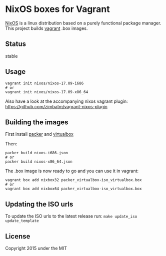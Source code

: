 NixOS boxes for Vagrant
=======================

[NixOS](http://nixos.org) is a linux distribution based on a purely functional
package manager. This project builds [vagrant](http://vagrantup.com) .box
images.

Status
------

stable

Usage
-----

```
vagrant init nixos/nixos-17.09-i686
# or
vagrant init nixos/nixos-17.09-x86_64
```

Also have a look at the accompanying nixos vagrant plugin:
https://github.com/zimbatm/vagrant-nixos-plugin

Building the images
-------------------

First install [packer](http://packer.io) and
[virtualbox](https://www.virtualbox.org/)

Then:

```
packer build nixos-i686.json
# or
packer build nixos-x86_64.json
```

The .box image is now ready to go and you can use it in vagrant:

```
vagrant box add nixbox32 packer_virtualbox-iso_virtualbox.box
# or
vagrant box add nixbox64 packer_virtualbox-iso_virtualbox.box
```

Updating the ISO urls
---------------------

To update the ISO urls to the latest release run: `make update_iso update_template`

License
-------

Copyright 2015 under the MIT

